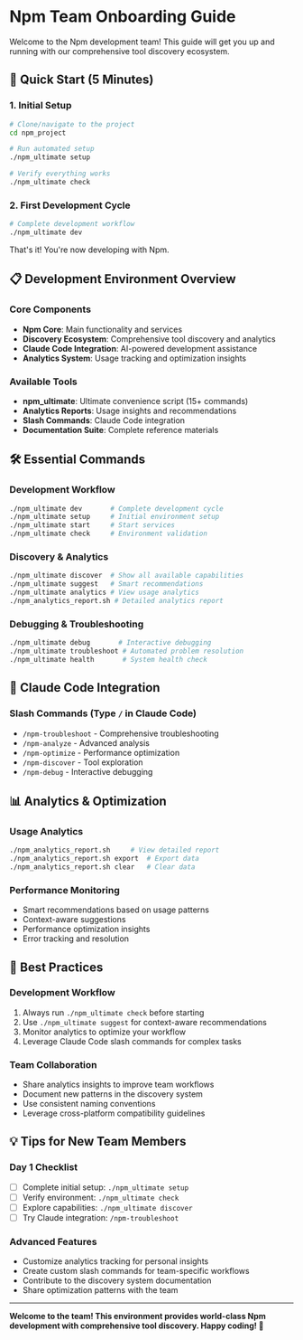 # Npm Team Onboarding Guide

Welcome to the Npm development team! This guide will get you up and running with our comprehensive tool discovery ecosystem.

## 🚀 Quick Start (5 Minutes)

### 1. Initial Setup
```bash
# Clone/navigate to the project
cd npm_project

# Run automated setup
./npm_ultimate setup

# Verify everything works
./npm_ultimate check
```

### 2. First Development Cycle
```bash
# Complete development workflow
./npm_ultimate dev
```

That's it! You're now developing with Npm.

## 📋 Development Environment Overview

### Core Components
- **Npm Core**: Main functionality and services
- **Discovery Ecosystem**: Comprehensive tool discovery and analytics
- **Claude Code Integration**: AI-powered development assistance
- **Analytics System**: Usage tracking and optimization insights

### Available Tools
- **npm_ultimate**: Ultimate convenience script (15+ commands)
- **Analytics Reports**: Usage insights and recommendations
- **Slash Commands**: Claude Code integration
- **Documentation Suite**: Complete reference materials

## 🛠️ Essential Commands

### Development Workflow
```bash
./npm_ultimate dev       # Complete development cycle
./npm_ultimate setup     # Initial environment setup
./npm_ultimate start     # Start services
./npm_ultimate check     # Environment validation
```

### Discovery & Analytics
```bash
./npm_ultimate discover  # Show all available capabilities
./npm_ultimate suggest   # Smart recommendations
./npm_ultimate analytics # View usage analytics
./npm_analytics_report.sh # Detailed analytics report
```

### Debugging & Troubleshooting
```bash
./npm_ultimate debug       # Interactive debugging
./npm_ultimate troubleshoot # Automated problem resolution
./npm_ultimate health       # System health check
```

## 🎯 Claude Code Integration

### Slash Commands (Type `/` in Claude Code)
- `/npm-troubleshoot` - Comprehensive troubleshooting
- `/npm-analyze` - Advanced analysis
- `/npm-optimize` - Performance optimization
- `/npm-discover` - Tool exploration
- `/npm-debug` - Interactive debugging

## 📊 Analytics & Optimization

### Usage Analytics
```bash
./npm_analytics_report.sh     # View detailed report
./npm_analytics_report.sh export  # Export data
./npm_analytics_report.sh clear   # Clear data
```

### Performance Monitoring
- Smart recommendations based on usage patterns
- Context-aware suggestions
- Performance optimization insights
- Error tracking and resolution

## 🔧 Best Practices

### Development Workflow
1. Always run `./npm_ultimate check` before starting
2. Use `./npm_ultimate suggest` for context-aware recommendations
3. Monitor analytics to optimize your workflow
4. Leverage Claude Code slash commands for complex tasks

### Team Collaboration
- Share analytics insights to improve team workflows
- Document new patterns in the discovery system
- Use consistent naming conventions
- Leverage cross-platform compatibility guidelines

## 💡 Tips for New Team Members

### Day 1 Checklist
- [ ] Complete initial setup: `./npm_ultimate setup`
- [ ] Verify environment: `./npm_ultimate check`
- [ ] Explore capabilities: `./npm_ultimate discover`
- [ ] Try Claude integration: `/npm-troubleshoot`

### Advanced Features
- Customize analytics tracking for personal insights
- Create custom slash commands for team-specific workflows
- Contribute to the discovery system documentation
- Share optimization patterns with the team

---

**Welcome to the team! This environment provides world-class Npm development with comprehensive tool discovery. Happy coding! 🚀**
